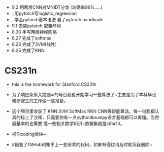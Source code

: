 * 9.2  用两层CNN对MNIDT分类 (准确率99%.....)
* .    用pytorch写logistic_regression    
* .    学会pytorch基本语法 看了pytorch handbook
* 9.1  安装pytorch 配置环境
* 8.30 手写两层神经网络
* 8.27 完成了softmax
* 8.26 完成了SVM(线性)
* 8.25 完成了KNN


# CS231n
* this is the homework for Stanford CS231n

* 为了响应条条大路通ai的号召我也开始学习一些算法了~主要是为了本科毕设和研究生的工作做一些准备。

* 这个项目里收录了 KNN SVM SoftMax RNN CNN等智能算法。每一句我都认真的标上了注释，只需要你有一点python&numpy语言基础都可以看懂。当然最基本的也需要
懂一些相关数学知识~数据集就是cifar10。

* 祝你coding愉快~

* #借鉴了GitHub和知乎上一些前辈的代码，如果有侵权请及时联系我删除~

